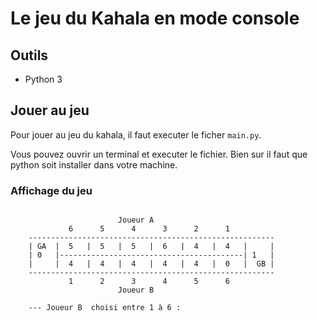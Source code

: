 # Le jeu du Kahala en mode console

## Outils

- Python 3

## Jouer au jeu

Pour jouer au jeu du kahala, il faut executer le ficher `main.py`.

Vous pouvez ouvrir un terminal et executer le fichier.
Bien sur il faut que python soit installer dans votre machine.

### Affichage du jeu

```text

                        Joueur A
             6      5      4      3      2      1
    -------------------------------------------------------
    | GA  |  5   |  5   |  5   |  6   |  4   |  4   |     |
    | 0   |-----------------------------------------| 1   |
    |     |  4   |  4   |  4   |  4   |  4   |  0   |  GB |
    -------------------------------------------------------
             1      2      3      4      5      6
                        Joueur B

    --- Joueur B  choisi entre 1 à 6 :
```
